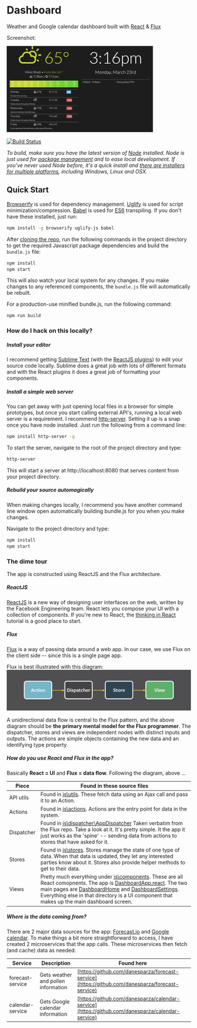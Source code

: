# Dashboard
Weather and Google calendar dashboard built with [React](http://facebook.github.io/react/) &amp; [Flux](https://facebook.github.io/flux/)

Screenshot:

![Dashboard screenshot](screen_dashboard_small.png?raw=true)

[![Build Status](https://drone.io/github.com/danesparza/Dashboard/status.png)](https://drone.io/github.com/danesparza/Dashboard/latest)

*To build, make sure you have the latest version of [Node](https://nodejs.org/) installed.  Node is just used for [package management](https://docs.npmjs.com/cli/npm) and to ease local development.  If you've never used Node before, it's a quick install and [there are installers for multiple platforms](https://nodejs.org/download/), including Windows, Linux and OSX.*

## Quick Start
[Browserify](http://browserify.org/) is used for dependency management. [Uglify](https://github.com/mishoo/UglifyJS2) is used for script minimization/compression.  [Babel](https://babeljs.io/) is used for [ES6](https://babeljs.io/docs/learn-es2015/) transpiling.  If you don't have these installed, just run:
```bash
npm install -g browserify uglify-js babel
```

After [cloning the repo](https://help.github.com/articles/fetching-a-remote/), run the following commands in the project directory to get the required Javascript package dependencies and build the `bundle.js` file:

```bash
npm install
npm start
```

This will also watch your local system for any changes.  If you make changes to any referenced components, the `bundle.js` file will automatically be rebuilt.  

For a production-use minified bundle.js, run the following command:

```bash
npm run build
```

### How do I hack on this locally? 

##### Install your editor
I recommend getting [Sublime Text](http://www.sublimetext.com/) (with the [ReactJS plugins](https://github.com/reactjs/sublime-react)) to edit your source code locally.  Sublime does a great job with lots of different formats and with the React plugins it does a great job of formatting your components.  

##### Install a simple web server
You can get away with just opening local files in a browser for simple prototypes, but once you start calling external API's, running a local web server is a requirement.  I recommend [http-server](https://www.npmjs.com/package/http-server).  Setting it up is a snap once you have node installed.  Just run the following from a command line: 

```bash
npm install http-server -g
```
To start the server, navigate to the root of the project directory and type:
```bash
http-server
```
This will start a server at http://localhost:8080 that serves content from your project directory.  

##### Rebuild your source automagically
When making changes locally, I recommend you have another command line window open automatically building bundle.js for you when you make changes. 

Navigate to the project directory and type:
```bash
npm install
npm start
```

### The dime tour
The app is constructed using ReactJS and the Flux architecture.  

##### ReactJS
[ReactJS](http://facebook.github.io/react/) is a new way of designing user interfaces on the web, written by the Facebook Engineering team. React lets you compose your UI with a collection of components.  If you're new to React, the [thinking in React](http://facebook.github.io/react/docs/thinking-in-react.html) tutorial is a good place to start.

##### Flux
[Flux](http://facebook.github.io/flux/docs/overview.html) is a way of passing data around a web app.  In our case, we use Flux on the client side -- since this is a single page app.  

Flux is best illustrated with this diagram:
![Flux overview diagram](screen_flux_simple.png?raw=true)

A unidirectional data flow is central to the Flux pattern, and the above diagram should be **the primary mental model for the Flux programmer**. The dispatcher, stores and views are independent nodes with distinct inputs and outputs. The actions are simple objects containing the new data and an identifying type property.

##### How do you use React and Flux in the app?
Basically **React = UI** and **Flux = data flow**.  Following the diagram, above ...

Piece                       | Found in these source files
----------                  | -----------
API utils         | Found in [js\utils](https://github.com/danesparza/Dashboard/tree/master/js/utils).  These fetch data using an Ajax call and pass it to an Action.
Actions      | Found in [js\actions](https://github.com/danesparza/Dashboard/tree/master/js/actions). Actions are the entry point for data in the system.  
Dispatcher   | Found in [js\dispatcher\AppDispatcher](https://github.com/danesparza/Dashboard/blob/master/js/dispatcher/AppDispatcher.js) Taken verbatim from the Flux repo.  Take a look at it.  It's pretty simple.  It the app it just works as the 'spine' -- sending data from actions to stores that have asked for it.
Stores       | Found in [js\stores](https://github.com/danesparza/Dashboard/tree/master/js/stores).  Stores manage the state of one type of data.  When that data is updated, they let any interested parties know about it.  Stores also provide helper methods to get to their data.
Views             | Pretty much everything under [js\components](https://github.com/danesparza/Dashboard/tree/master/js/components).  These are all React comopnents.  The app is [DashboardApp.react](https://github.com/danesparza/Dashboard/blob/master/js/components/DashboardApp.react.js).  The two main pages are [DashboardHome](https://github.com/danesparza/Dashboard/blob/master/js/components/DashboardHome.react.js) and [DashboardSettings](https://github.com/danesparza/Dashboard/blob/master/js/components/DashboardSettings.react.js).  Everything else in that directory is a UI component that makes up the main dashboard screen.

##### Where is the data coming from?
There are 2 major data sources for the app:  [Forecast.io](https://developer.forecast.io/) and [Google calendar](https://developers.google.com/google-apps/calendar/). To make things a bit more straightforward to access, I have created 2 microservices that the app calls.  These microservices then fetch (and cache) data as needed:

Service           | Description                           | Found here
----------        | -------------                         | ------------
forecast-service  | Gets weather and pollen information   | [https://github.com/danesparza/forecast-service](https://github.com/danesparza/forecast-service)
calendar-service  | Gets Google calendar information      | [https://github.com/danesparza/calendar-service](https://github.com/danesparza/calendar-service)

